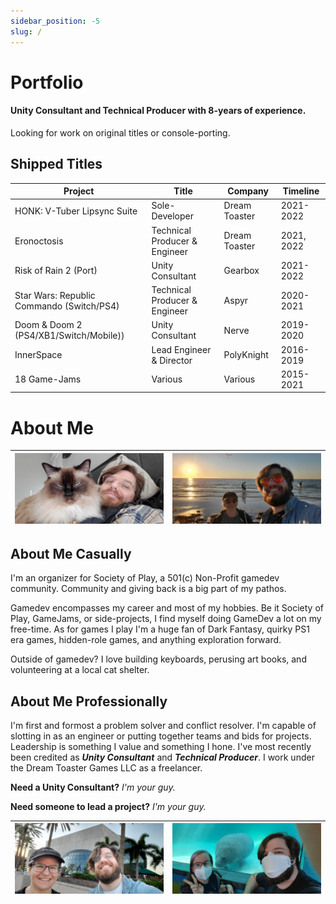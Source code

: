 ```yaml
---
sidebar_position: -5
slug: /
---
```


# Portfolio

#### Unity Consultant and Technical Producer with 8-years of experience.

Looking for work on original titles or console-porting.

## Shipped Titles
| Project     | Title | Company | Timeline |
| ----------- | ----------- | ----------- | ----------- |
| HONK: V-Tuber Lipsync Suite   | Sole-Developer        | Dream Toaster | 2021-2022 |
| Eronoctosis   | Technical Producer & Engineer        | Dream Toaster | 2021, 2022 |
| Risk of Rain 2 (Port)   | Unity Consultant        | Gearbox | 2021-2022 |
| Star Wars: Republic Commando (Switch/PS4)   | Technical Producer & Engineer | Aspyr | 2020-2021 | 
| Doom & Doom 2 (PS4/XB1/Switch/Mobile))   | Unity Consultant        | Nerve | 2019-2020 |
| InnerSpace      | Lead Engineer & Director       | PolyKnight | 2016-2019 |
| 18 Game-Jams   | Various        | Various | 2015-2021 |

# About Me
| ![Selfie with my cat, Phiphi](/img/selfie1.jpg) | ![Selfie at the beach, in my hometown](/img/selfie2.jpg) |
| ----------- | ----------- |

## About Me Casually

I'm an organizer for Society of Play, a 501(c) Non-Profit gamedev community. Community and giving back is a big part of my pathos. 

Gamedev encompasses my career and most of my hobbies. Be it Society of Play, GameJams, or side-projects, I find myself doing GameDev a lot on my free-time. As for games I play I'm a huge fan of Dark Fantasy, quirky PS1 era games, hidden-role games, and anything exploration forward.

Outside of gamedev? I love building keyboards, perusing art books, and volunteering at a local cat shelter.

## About Me Professionally

I'm first and formost a problem solver and conflict resolver. I'm capable of slotting in as an engineer or putting together teams and bids for projects. Leadership is something I value and something I hone. I've most recently been credited as ***Unity Consultant*** and ***Technical Producer***. I work under the Dream Toaster Games LLC as a freelancer.

**Need a Unity Consultant?** *I'm your guy.*

**Need someone to lead a project?** *I'm your guy.*

| ![Selfie at the Dali Museum](/img/selfie3.jpg) | ![Selfie with a Manatee](/img/selfie4.jpg) |
| ----------- | ----------- |